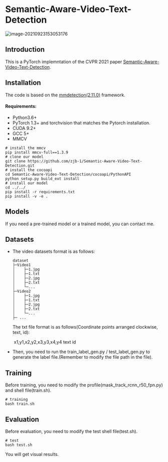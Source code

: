 # Semantic-Aware-Video-Text-Detection

![image-20210923153053176](C:\Users\Lenovo\AppData\Roaming\Typora\typora-user-images\image-20210923153053176.png)

## Introduction

This is a PyTorch implemntation of the CVPR 2021 paper [Semantic-Aware-Video-Text-Detection](https://openaccess.thecvf.com/content/CVPR2021/papers/Feng_Semantic-Aware_Video_Text_Detection_CVPR_2021_paper.pdf).

## Installation

The code is based on the [mmdetection(2.11.0)](https://github.com/open-mmlab/mmdetection/tree/v2.11.0) framework.

#### Requirements:

- Python3.6+
- PyTorch 1.3+ and torchvision that matches the Pytorch installation.
- CUDA 9.2+
- GCC 5+
- MMCV

```
# install the mmcv
pip install mmcv-full==1.3.9
# clone our model
git clone https://github.com/zjb-1/Semantic-Aware-Video-Text-Detection.git
# install the cocoapi
cd Semantic-Aware-Video-Text-Detection/cocoapi/PythonAPI
python setup.py build_ext install
# install our model
cd ../../
pip install -r requirements.txt
pip install -v -e .
```

## Models

If you need a pre-trained model or a trained model, you can contact me.

## Datasets

- The video datasets format is as follows:

  ```
  dataset
  ├─Video1
  │    ├─1.jpg
  │    ├─1.txt
  │    ├─2.jpg
  │    ├─2.txt
  │    └─...
  ├─Video2
  │    ├─1.jpg
  │    ├─1.txt
  │    ├─2.jpg
  │    ├─2.txt
  │    └─...
  ├─ ...    
  ```

  The txt file format is as follows(Coordinate points arranged clockwise, text, id):

  ​       x1,y1,x2,y2,x3,y3,x4,y4	text	id

- Then, you need to run the train_label_gen.py / test_label_gen.py to generate the label file.(Remember to modify the file path in the file).

## Training

Before training, you need to modify the profile(mask_track_rcnn_r50_fpn.py) and shell file(train.sh).

```
# training
bash train.sh
```

## Evaluation

Before evaluation, you need to modify the test shell file(test.sh).

```
# test
bash test.sh
```

You will get visual results.